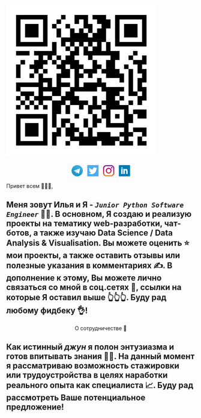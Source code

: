 # [![my header](https://raw.githubusercontent.com/kizilov-ilya/kizilov-ilya/sources/icons/linkedin.svg)](https://www.linkedin.com/in/ilya-kizilov/)
<p align='center'>
<a href="https://t.me/ilya_romanov1ch"><img height="30" src="https://github.com/kizilov-ilya/kizilov-ilya/blob/sources/icons/telegram.png?raw=true"></a>&nbsp;&nbsp;
<a href="https://twitter.com/ElijahKizilov"><img height="30" src="https://github.com/kizilov-ilya/kizilov-ilya/blob/sources/icons/twitter.png?raw=true"></a>&nbsp;&nbsp;
<a href="https://www.instagram.com/ilya._romanovich/"><img height="30" src="https://github.com/kizilov-ilya/kizilov-ilya/blob/sources/icons/instagram.jpg?raw=true"></a>&nbsp;&nbsp;
<a href="https://www.linkedin.com/in/ilya-kizilov/"><img height="30" src="https://github.com/kizilov-ilya/kizilov-ilya/blob/sources/icons/linkedin.png?raw=true"></a>
</p>

Привет всем 👋👋👋,

Меня зовут Илья и Я - ***`Junior Python Software Engineer`*** 🧑‍💻‍. 
В основном, Я создаю и реализую проекты на тематику **web-разработки**, **чат-ботов**, а также изучаю **Data Science
/ Data Analysis & Visualisation**. Вы можете оценить ⭐ мои проекты, а также оставить отзывы или полезные указания в комментариях ✍.
В дополнение к этому, Вы можете лично связаться со мной в соц.сетях 📨, ссылки на которые Я оставил выше 👆👆👆. Буду рад любому фидбеку 👌!
---
<p align='center'>О сотрудничестве 🤝</p>

Как истинный *джун* я полон энтузиазма и готов впитывать знания 🧑‍💻. На данный момент я рассматриваю возможность стажировки или
трудоустройства в целях наработки реального опыта как специалиста 📈. Буду рад рассмотреть Ваше потенциальное предложение!
---
